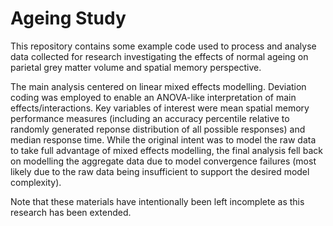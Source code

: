 # Ageing Study
This repository contains some example code used to process and analyse data collected for research investigating the effects of normal ageing on parietal grey matter volume and spatial memory perspective. 

The main analysis centered on linear mixed effects modelling. Deviation coding was employed to enable an ANOVA-like interpretation of main effects/interactions. Key variables of interest were mean spatial memory performance measures (including an accuracy percentile relative to randomly generated reponse distribution of all possible responses) and median response time. While the original intent was to model the raw data to take full advantage of mixed effects modelling, the final analysis fell back on modelling the aggregate data due to model convergence failures (most likely due to the raw data being insufficient to support the desired model complexity). 

Note that these materials have intentionally been left incomplete as this research has been extended. 
